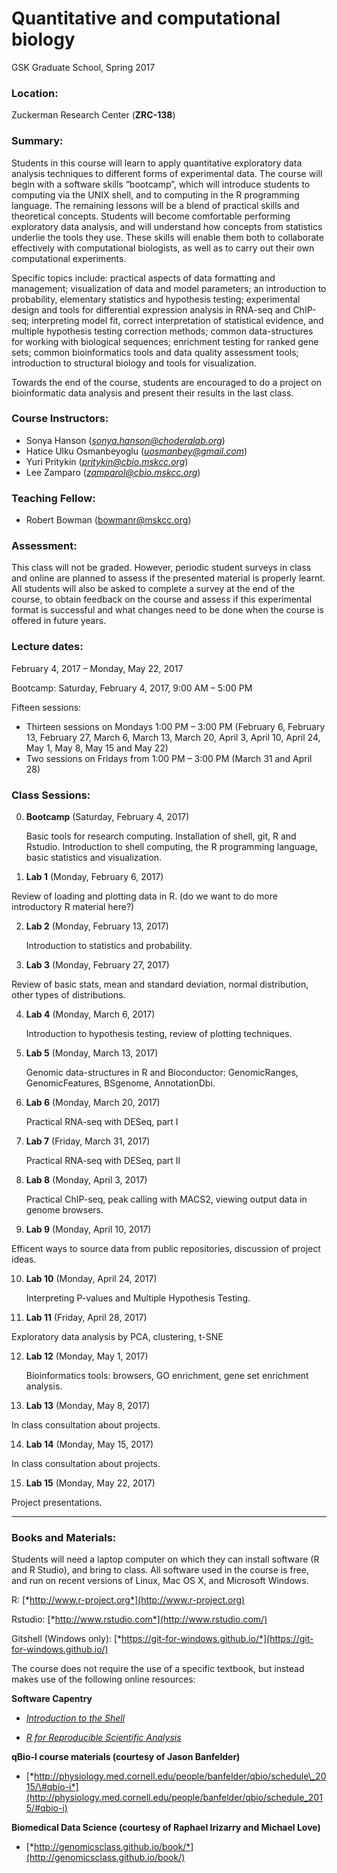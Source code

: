 # Quantitative and computational biology

GSK Graduate School, Spring 2017

### Location: 

Zuckerman Research Center (**ZRC-138**)

### Summary: 

Students in this course will learn to apply quantitative exploratory
data analysis techniques to different forms of experimental data. The
course will begin with a software skills “bootcamp”, which will
introduce students to computing via the UNIX shell, and to computing in
the R programming language. The remaining lessons will be a blend of
practical skills and theoretical concepts. Students will become
comfortable performing exploratory data analysis, and will understand
how concepts from statistics underlie the tools they use. These skills
will enable them both to collaborate effectively with computational
biologists, as well as to carry out their own computational experiments.

Specific topics include: practical aspects of data formatting and
management; visualization of data and model parameters; an introduction
to probability, elementary statistics and hypothesis testing;
experimental design and tools for differential expression analysis in
RNA-seq and ChIP-seq; interpreting model fit, correct interpretation of
statistical evidence, and multiple hypothesis testing correction
methods; common data-structures for working with biological sequences;
enrichment testing for ranked gene sets; common bioinformatics tools and
data quality assessment tools; introduction to structural biology and
tools for visualization.

Towards the end of the course, students are encouraged to do a project
on bioinformatic data analysis and present their results in the last
class.

### Course Instructors:
- Sonya Hanson ([*sonya.hanson@choderalab.org*](mailto:sonya.hanson@choderalab.org))
- Hatice Ulku Osmanbeyoglu ([*uosmanbey@gmail.com*](mailto:uosmanbey@gmail.com))
- Yuri Pritykin ([*pritykin@cbio.mskcc.org*](mailto:pritykin@cbio.mskcc.org))
- Lee Zamparo ([*zamparol@cbio.mskcc.org*](mailto:zamparol@cbio.mskcc.org))

### Teaching Fellow:
- Robert Bowman (bowmanr@mskcc.org)

### Assessment:

This class will not be graded. However, periodic student surveys in
class and online are planned to assess if the presented material is
properly learnt. All students will also be asked to complete a survey at
the end of the course, to obtain feedback on the course and assess if
this experimental format is successful and what changes need to be done
when the course is offered in future years.

### Lecture dates:
February 4, 2017 – Monday, May 22, 2017

Bootcamp: Saturday, February 4, 2017, 9:00 AM – 5:00 PM

Fifteen sessions:
- Thirteen sessions on Mondays 1:00 PM – 3:00 PM (February 6, February 13, February 27, March 6, March 13, March 20, April 3, April 10, April 24, May 1, May 8, May 15 and May 22)
- Two sessions on Fridays from 1:00 PM – 3:00 PM (March 31 and April 28)

### Class Sessions:

0. **Bootcamp** (Saturday, February 4, 2017)

   Basic tools for research computing. Installation of shell, git, R and  
   Rstudio. Introduction to shell computing, the R programming language,  
   basic statistics and visualization.

1.  **Lab 1** (Monday, February 6, 2017)

   Review of loading and plotting data in R. (do we want to do more introductory R material here?)
   
2. **Lab 2** (Monday, February 13, 2017)

   Introduction to statistics and probability. 

3.  **Lab 3** (Monday, February 27, 2017)

   Review of basic stats, mean and standard deviation, normal distribution, other types of distributions.
   
4. **Lab 4** (Monday, March 6, 2017)

   Introduction to hypothesis testing, review of plotting techniques.
   
5. **Lab 5** (Monday, March 13, 2017)

   Genomic data-structures in R and Bioconductor: GenomicRanges, GenomicFeatures, BSgenome, AnnotationDbi.

6. **Lab 6** (Monday, March 20, 2017)

   Practical RNA-seq with DESeq, part I
   
7. **Lab 7** (Friday, March 31, 2017)

   Practical RNA-seq with DESeq, part II

8. **Lab 8** (Monday, April 3, 2017)

   Practical ChIP-seq, peak calling with MACS2, viewing output data in genome browsers.   

9.  **Lab 9** (Monday, April 10, 2017)

   Efficent ways to source data from public repositories, discussion of project ideas.
   
10. **Lab 10** (Monday, April 24, 2017)

    Interpreting P-values and Multiple Hypothesis Testing.

11. **Lab 11** (Friday, April 28, 2017)

   Exploratory data analysis by PCA, clustering, t-SNE

12. **Lab 12** (Monday, May 1, 2017)

    Bioinformatics tools: browsers, GO enrichment, gene set enrichment analysis.

13. **Lab 13** (Monday, May 8, 2017)

   In class consultation about projects.

14. **Lab 14** (Monday, May 15, 2017)

   In class consultation about projects.
   
15. **Lab 15** (Monday, May 22, 2017)
   
   Project presentations.

---

### Books and Materials: 

Students will need a laptop computer on which they can install software
(R and R Studio), and bring to class. All software used in the course is
free, and run on recent versions of Linux, Mac OS X, and Microsoft
Windows.

R: [*http://www.r-project.org*](http://www.r-project.org)

Rstudio: [*http://www.rstudio.com*](http://www.rstudio.com/)

Gitshell (Windows only):
[*https://git-for-windows.github.io/*](https://git-for-windows.github.io/)

The course does not require the use of a specific textbook, but instead
makes use of the following online resources:

**Software Capentry**

-   [*Introduction to the Shell*](http://swcarpentry.github.io/shell-novice/)

-   [*R for Reproducible Scientific Analysis*](http://swcarpentry.github.io/r-novice-gapminder/)

**qBio-I course materials (courtesy of Jason Banfelder)**

-   [*http://physiology.med.cornell.edu/people/banfelder/qbio/schedule\_2015/\#qbio-i*](http://physiology.med.cornell.edu/people/banfelder/qbio/schedule_2015/#qbio-i)

**Biomedical Data Science (courtesy of Raphael Irizarry and Michael
Love)**

-   [*http://genomicsclass.github.io/book/*](http://genomicsclass.github.io/book/)


